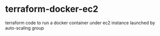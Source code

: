 # terraform-docker-ec2
terraform code to run a docker container under ec2 instance launched by auto-scaling group

